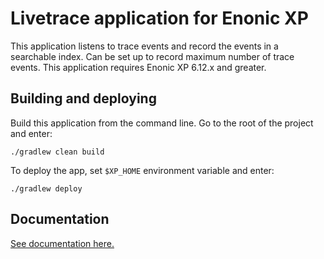# Livetrace application for Enonic XP

This application listens to trace events and record the events in a searchable index. Can be set up to record maximum number
of trace events. This application requires Enonic XP 6.12.x and greater.

## Building and deploying

Build this application from the command line. Go to the root of the project and enter:

    ./gradlew clean build

To deploy the app, set `$XP_HOME` environment variable and enter:

    ./gradlew deploy


## Documentation

[See documentation here.](https://github.com/enonic/app-livetrace/blob/master/docs/index.adoc)

